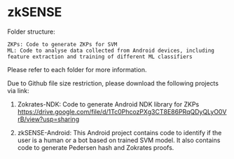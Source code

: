 # zkSENSE

Folder structure:

```
ZKPs: Code to generate ZKPs for SVM
ML: Code to analyse data collected from Android devices, including feature extraction and training of different ML classifiers
```

Please refer to each folder for more information.

Due to Github file size restriction, please download the following projects via link:

 1. Zokrates-NDK: Code to generate Android NDK library for ZKPs
 https://drive.google.com/file/d/1Tc0PhcozPXg3CT8E86PRqQDyQLyO0VrB/view?usp=sharing

 2. zkSENSE-Android: This Android project contains code to identify if the user is a human or a bot based on trained SVM model. It also contains code to generate Pedersen hash and Zokrates proofs.